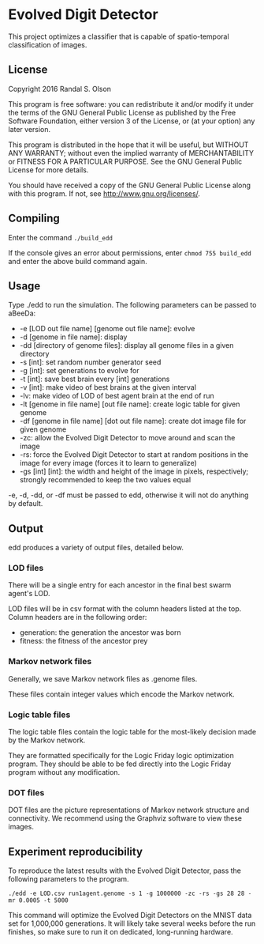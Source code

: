 # Evolved Digit Detector

This project optimizes a classifier that is capable of spatio-temporal classification of images.

## License

Copyright 2016 Randal S. Olson

This program is free software: you can redistribute it and/or modify
it under the terms of the GNU General Public License as published by
the Free Software Foundation, either version 3 of the License, or
(at your option) any later version.

This program is distributed in the hope that it will be useful,
but WITHOUT ANY WARRANTY; without even the implied warranty of
MERCHANTABILITY or FITNESS FOR A PARTICULAR PURPOSE.  See the
GNU General Public License for more details.

You should have received a copy of the GNU General Public License
along with this program.  If not, see <http://www.gnu.org/licenses/>.

## Compiling

Enter the command `./build_edd`

If the console gives an error about permissions, enter `chmod 755 build_edd` and enter the above build command again.

## Usage

Type ./edd to run the simulation. The following parameters can be passed to aBeeDa:

* -e [LOD out file name] [genome out file name]: evolve
* -d [genome in file name]: display 
* -dd [directory of genome files]: display all genome files in a given directory
* -s [int]: set random number generator seed
* -g [int]: set generations to evolve for
* -t [int]: save best brain every [int] generations
* -v [int]: make video of best brains at the given interval
* -lv: make video of LOD of best agent brain at the end of run
* -lt [genome in file name] [out file name]: create logic table for given genome
* -df [genome in file name] [dot out file name]: create dot image file for given genome
* -zc: allow the Evolved Digit Detector to move around and scan the image
* -rs: force the Evolved Digit Detector to start at random positions in the image for every image (forces it to learn to generalize)
* -gs [int] [int]: the width and height of the image in pixels, respectively; strongly recommended to keep the two values equal

-e, -d, -dd, or -df must be passed to edd, otherwise it will not do anything by default.

## Output

edd produces a variety of output files, detailed below.

### LOD files

There will be a single entry for each ancestor in the final best swarm agent's LOD.

LOD files will be in csv format with the column headers listed at the top. Column headers are in the following order:

* generation: the generation the ancestor was born
* fitness: the fitness of the ancestor prey

### Markov network files

Generally, we save Markov network files as .genome files.

These files contain integer values which encode the Markov network.

### Logic table files

The logic table files contain the logic table for the most-likely decision made by the Markov network.

They are formatted specifically for the Logic Friday logic optimization program. They should be able to be fed directly into the Logic Friday program without any modification.

### DOT files

DOT files are the picture representations of Markov network structure and connectivity. We recommend using the Graphviz software to view these images.

## Experiment reproducibility

To reproduce the latest results with the Evolved Digit Detector, pass the following parameters to the program.

```
./edd -e LOD.csv run1agent.genome -s 1 -g 1000000 -zc -rs -gs 28 28 -mr 0.0005 -t 5000
```

This command will optimize the Evolved Digit Detectors on the MNIST data set for 1,000,000 generations. It will likely take several weeks before the run finishes, so make sure to run it on dedicated, long-running hardware.
